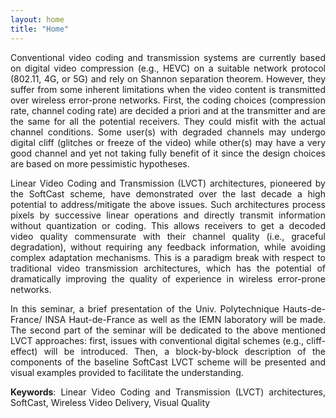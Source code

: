 ```yaml
---
layout: home
title: "Home"
---
```

<div style="text-align: justify">  
Conventional video coding and transmission systems are currently based on digital video compression (e.g., HEVC) on a suitable network protocol (802.11, 4G, or 5G) and rely on Shannon separation theorem. However, they suffer from some inherent limitations when the video content is transmitted over wireless error-prone networks. First, the coding choices (compression rate, channel coding rate) are decided a priori and at the transmitter and are the same for all the potential receivers. They could misfit with the actual channel conditions. Some user(s) with degraded channels may undergo digital cliff (glitches or freeze of the video) while other(s) may have a very good channel and yet not taking fully benefit of it since the design choices are based on more pessimistic hypotheses. 

Linear Video Coding and Transmission (LVCT) architectures, pioneered by the SoftCast scheme, have demonstrated over the last decade a high potential to address/mitigate the above issues. Such architectures process pixels by successive linear operations and directly transmit information without quantization or coding. This allows receivers to get a decoded video quality commensurate with their channel quality (i.e., graceful degradation), without requiring any feedback information, while avoiding complex adaptation mechanisms. This is a paradigm break with respect to traditional video transmission architectures, which has the potential of dramatically improving the quality of experience in wireless error-prone networks.

In this seminar, a brief presentation of the Univ. Polytechnique Hauts-de-France/ INSA Haut-de-France as well as the IEMN laboratory will be made. The second part of the seminar will be dedicated to the above mentioned LVCT approaches: first, issues with conventional digital schemes (e.g., cliff-effect) will be introduced. Then, a block-by-block description of the components of the baseline SoftCast LVCT scheme will be presented and visual examples provided to facilitate the understanding. 

<strong>Keywords</strong>: Linear Video Coding and Transmission (LVCT) architectures, SoftCast, Wireless Video Delivery, Visual Quality

</div>
